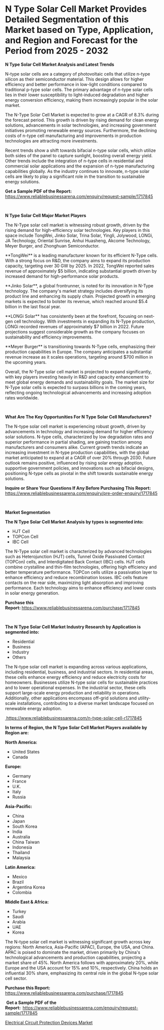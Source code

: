 <p><h1>N Type Solar Cell Market Provides Detailed Segmentation of this Market based on Type, Application, and Region and Forecast for the Period from 2025 - 2032</h1></p><p><strong>N Type Solar Cell Market Analysis and Latest Trends</strong></p>
<p><p>N-type solar cells are a category of photovoltaic cells that utilize n-type silicon as their semiconductor material. This design allows for higher efficiency and better performance in low-light conditions compared to traditional p-type solar cells. The primary advantage of n-type solar cells lies in their lower susceptibility to light-induced degradation and higher energy conversion efficiency, making them increasingly popular in the solar market.</p><p>The N-Type Solar Cell Market is expected to grow at a CAGR of 8.3% during the forecast period. This growth is driven by rising demand for clean energy solutions, advancements in solar technologies, and increasing government initiatives promoting renewable energy sources. Furthermore, the declining costs of n-type cell manufacturing and improvements in production technologies are attracting more investments.</p><p>Recent trends show a shift towards bifacial n-type solar cells, which utilize both sides of the panel to capture sunlight, boosting overall energy yield. Other trends include the integration of n-type cells in residential and commercial solar applications and the expansion of n-type manufacturing capabilities globally. As the industry continues to innovate, n-type solar cells are likely to play a significant role in the transition to sustainable energy solutions.</p></p>
<p><strong>Get a Sample PDF of the Report:&nbsp;</strong> <a href="https://www.reliablebusinessarena.com/enquiry/request-sample/1717845?utm_campaign=1143&utm_medium=2&utm_source=Github&utm_content=ia&utm_term=10022025&utm_id=n-type-solar-cell">https://www.reliablebusinessarena.com/enquiry/request-sample/1717845</a></p>
<p>&nbsp;</p>
<p><strong>N Type Solar Cell Major Market Players</strong></p>
<p><p>The N-Type solar cell market is witnessing robust growth, driven by the rising demand for high-efficiency solar technologies. Key players in this space include TongWei, Jinko Solar, Trina Solar, Yingli, Jolywood, LONGi, JA Technology, Oriental Sunrise, Anhui Huasheng, Akcome Technology, Meyer Burger, and Zhonghuan Semiconductor.</p><p>**TongWei** is a leading manufacturer known for its efficient N-Type cells. With a strong focus on R&D, the company aims to expand its production capacity, targeting over 30 GW by 2025. In 2022, TongWei reported sales revenue of approximately $5 billion, indicating substantial growth driven by increased demand for high-performance solar products.</p><p>**Jinko Solar**, a global frontrunner, is noted for its innovation in N-Type technology. The company's market strategy includes diversifying its product line and enhancing its supply chain. Projected growth in emerging markets is expected to bolster its revenue, which reached around $5.4 billion in the last fiscal year.</p><p>**LONGi Solar** has consistently been at the forefront, focusing on next-gen cell technology. With investments in expanding its N-Type production, LONGi recorded revenues of approximately $7 billion in 2022. Future projections suggest considerable growth as the company focuses on sustainability and efficiency improvements.</p><p>**Meyer Burger** is transitioning towards N-Type cells, emphasizing their production capabilities in Europe. The company anticipates a substantial revenue increase as it scales operations, targeting around $700 million in the upcoming years.</p><p>Overall, the N-Type solar cell market is projected to expand significantly, with key players investing heavily in R&D and capacity enhancement to meet global energy demands and sustainability goals. The market size for N-Type solar cells is expected to surpass billions in the coming years, reflecting ongoing technological advancements and increasing adoption rates worldwide.</p></p>
<p>&nbsp;</p>
<p><strong>What Are The Key Opportunities For N Type Solar Cell Manufacturers?</strong></p>
<p><p>The N-type solar cell market is experiencing robust growth, driven by advancements in technology and increasing demand for higher efficiency solar solutions. N-type cells, characterized by low degradation rates and superior performance in partial shading, are gaining traction among manufacturers and consumers alike. Current growth trends indicate an increasing investment in N-type production capabilities, with the global market anticipated to expand at a CAGR of over 20% through 2030. Future outlook remains positive, influenced by rising solar energy adoption, supportive government policies, and innovations such as bifacial designs, positioning N-type cells as pivotal in the shift towards sustainable energy solutions.</p></p>
<p><strong>Inquire or Share Your Questions If Any Before Purchasing This Report:</strong> <a href="https://www.reliablebusinessarena.com/enquiry/pre-order-enquiry/1717845?utm_campaign=1143&utm_medium=2&utm_source=Github&utm_content=ia&utm_term=10022025&utm_id=n-type-solar-cell">https://www.reliablebusinessarena.com/enquiry/pre-order-enquiry/1717845</a></p>
<p>&nbsp;</p>
<p><strong>Market Segmentation</strong></p>
<p><strong>The N Type Solar Cell Market Analysis by types is segmented into:</strong></p>
<p><ul><li>HJT Cell</li><li>TOPCon Cell</li><li>IBC Cell</li></ul></p>
<p><p>The N-Type solar cell market is characterized by advanced technologies such as Heterojunction (HJT) cells, Tunnel Oxide Passivated Contact (TOPCon) cells, and Interdigitated Back Contact (IBC) cells. HJT cells combine crystalline and thin-film technologies, offering high efficiency and better temperature performance. TOPCon cells utilize a passivation layer to enhance efficiency and reduce recombination losses. IBC cells feature contacts on the rear side, maximizing light absorption and improving performance. Each technology aims to enhance efficiency and lower costs in solar energy generation.</p></p>
<p><strong>Purchase this Report:&nbsp;</strong><a href="https://www.reliablebusinessarena.com/purchase/1717845?utm_campaign=1143&utm_medium=2&utm_source=Github&utm_content=ia&utm_term=10022025&utm_id=n-type-solar-cell">https://www.reliablebusinessarena.com/purchase/1717845</a></p>
<p>&nbsp;</p>
<p><strong>The N Type Solar Cell Market Industry Research by Application is segmented into:</strong></p>
<p><ul><li>Residential</li><li>Business</li><li>Industry</li><li>Others</li></ul></p>
<p><p>The N-type solar cell market is expanding across various applications, including residential, business, and industrial sectors. In residential areas, these cells enhance energy efficiency and reduce electricity costs for homeowners. Businesses utilize N-type solar cells for sustainable practices and to lower operational expenses. In the industrial sector, these cells support large-scale energy production and reliability in operations. Additionally, other applications encompass off-grid solutions and utility-scale installations, contributing to a diverse market landscape focused on renewable energy adoption.</p></p>
<p><a href="https://www.reliablebusinessarena.com/n-type-solar-cell-r1717845?utm_campaign=1143&utm_medium=2&utm_source=Github&utm_content=ia&utm_term=10022025&utm_id=n-type-solar-cell">&nbsp;https://www.reliablebusinessarena.com/n-type-solar-cell-r1717845</a></p>
<p><strong>In terms of Region, the N Type Solar Cell Market Players available by Region are:</strong></p>
<p>
    <p> <strong> North America: </strong>
        <ul>
            <li>United States</li>
            <li>Canada</li>
        </ul>
        </p> 
    <p> <strong> Europe: </strong>
        <ul>
            <li>Germany</li>
            <li>France</li>
            <li>U.K.</li>
            <li>Italy</li>
            <li>Russia</li>
        </ul>
        </p> 
    <p> <strong> Asia-Pacific: </strong>
        <ul>
            <li>China</li>
            <li>Japan</li>
            <li>South Korea</li>
            <li>India</li>
            <li>Australia</li>
            <li>China Taiwan</li>
            <li>Indonesia</li>
            <li>Thailand</li>
            <li>Malaysia</li>
        </ul>
        </p> 
    <p> <strong> Latin America: </strong>
        <ul>
            <li>Mexico</li>
            <li>Brazil</li>
            <li>Argentina Korea</li>
            <li>Colombia</li>
        </ul>
        </p> 
    <p> <strong> Middle East & Africa: </strong>
        <ul>
            <li>Turkey</li>
            <li>Saudi</li>
            <li>Arabia</li>
            <li>UAE</li>
            <li>Korea</li>
        </ul>
    </p>
    </p>
<p><p>The N-type solar cell market is witnessing significant growth across key regions: North America, Asia-Pacific (APAC), Europe, the USA, and China. APAC is poised to dominate the market, driven primarily by China's technological advancements and production capabilities, projecting a market share of 45%. North America follows with approximately 20%, while Europe and the USA account for 15% and 10%, respectively. China holds an influential 30% share, emphasizing its central role in the global N-type solar cell sector.</p></p>
<p><strong>Purchase this Report: </strong><a href="https://www.reliablebusinessarena.com/purchase/1717845?utm_campaign=1143&utm_medium=2&utm_source=Github&utm_content=ia&utm_term=10022025&utm_id=n-type-solar-cell">https://www.reliablebusinessarena.com/purchase/1717845</a></p>
<p>&nbsp;<strong>Get a Sample PDF of the Report:&nbsp;&nbsp;</strong><a href="https://www.reliablebusinessarena.com/enquiry/request-sample/1717845?utm_campaign=1143&utm_medium=2&utm_source=Github&utm_content=ia&utm_term=10022025&utm_id=n-type-solar-cell">https://www.reliablebusinessarena.com/enquiry/request-sample/1717845</a></p>
<p><strong></strong></p>
<p><p><a href="https://github.com/yoshih12/Market-Research-Report-List-4/blob/main/electrical-circuit-protection-devices-market.md?utm_campaign=1143&utm_medium=2&utm_source=Github&utm_content=ia&utm_term=10022025&utm_id=n-type-solar-cell">Electrical Circuit Protection Devices Market</a></p></p>